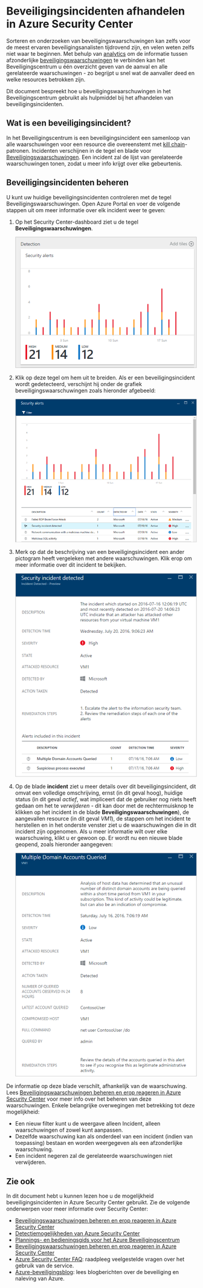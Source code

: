 <properties
   pageTitle="Beveiligingsincidenten afhandelen in Azure Security Center | Microsoft Azure"
   description="Dit document bevat informatie over het gebruik van de mogelijkheden van Azure Security Center om beveiligingsincidenten af te handelen."
   services="security-center"
   documentationCenter="na"
   authors="YuriDio"
   manager="swadhwa"
   editor=""/>

<tags
   ms.service="security-center"
   ms.topic="hero-article"
   ms.devlang="na"
   ms.tgt_pltfrm="na"
   ms.workload="na"
   ms.date="08/03/2016"
   ms.author="yurid"/>


# Beveiligingsincidenten afhandelen in Azure Security Center 
Sorteren en onderzoeken van beveiligingswaarschuwingen kan zelfs voor de meest ervaren beveiligingsanalisten tijdrovend zijn, en velen weten zelfs niet waar te beginnen. Met behulp van [analytics](security-center-detection-capabilities.md) om de informatie tussen afzonderlijke [beveiligingswaarschuwingen](security-center-managing-and-responding-alerts.md) te verbinden kan het Beveiligingscentrum u één overzicht geven van de aanval en alle gerelateerde waarschuwingen - zo begrijpt u snel wat de aanvaller deed en welke resources betrokken zijn.

Dit document bespreekt hoe u beveiligingswaarschuwingen in het Beveiligingscentrum gebruikt als hulpmiddel bij het afhandelen van beveiligingsincidenten.


## Wat is een beveiligingsincident?

In het Beveiligingscentrum is een beveiligingsincident een samenloop van alle waarschuwingen voor een resource die overeenstemt met [kill chain](https://blogs.technet.microsoft.com/office365security/addressing-your-cxos-top-five-cloud-security-concerns/)-patronen. Incidenten verschijnen in de tegel en blade voor [Beveiligingswaarschuwingen](security-center-managing-and-responding-alerts.md). Een incident zal de lijst van gerelateerde waarschuwingen tonen, zodat u meer info krijgt over elke gebeurtenis.

## Beveiligingsincidenten beheren

U kunt uw huidige beveiligingsincidenten controleren met de tegel Beveiligingswaarschuwingen. Open Azure Portal en voer de volgende stappen uit om meer informatie over elk incident weer te geven:

1. Op het Security Center-dashboard ziet u de tegel **Beveiligingswaarschuwingen**.

    ![De tegel Beveiligingswaarschuwingen in Security Center](./media/security-center-incident/security-center-incident-fig1.png)

2.  Klik op deze tegel om hem uit te breiden. Als er een beveiligingsincident wordt gedetecteerd, verschijnt hij onder de grafiek beveiligingswaarschuwingen zoals hieronder afgebeeld:

    ![Beveiligingsincident](./media/security-center-incident/security-center-incident-fig2.png)

3.  Merk op dat de beschrijving van een beveiligingsincident een ander pictogram heeft vergeleken met andere waarschuwingen. Klik erop om meer informatie over dit incident te bekijken.

    ![Beveiligingsincident](./media/security-center-incident/security-center-incident-fig3.png)

4.  Op de blade **incident** ziet u meer details over dit beveiligingsincident, dit omvat een volledige omschrijving, ernst (in dit geval hoog), huidige status (in dit geval *actief*, wat impliceert dat de gebruiker nog niets heeft gedaan om het te *verwijderen* - dit kan door met de rechtermuisknop te klikken op het incident in de blade **Beveiligingswaarschuwingen**), de aangevallen resource (in dit geval *VM1*), de stappen om het incident te herstellen en in het onderste venster ziet u de waarschuwingen die in dit incident zijn opgenomen. Als u meer informatie wilt over elke waarschuwing, klikt u er gewoon op. Er wordt nu een nieuwe blade geopend, zoals hieronder aangegeven:

    ![Beveiligingsincident](./media/security-center-incident/security-center-incident-fig4.png)

De informatie op deze blade verschilt, afhankelijk van de waarschuwing. Lees [Beveiligingswaarschuwingen beheren en erop reageren in Azure Security Center](security-center-managing-and-responding-alerts.md) voor meer info over het beheren van deze waarschuwingen. Enkele belangrijke overwegingen met betrekking tot deze mogelijkheid:

- Een nieuw filter kunt u de weergave alleen Incident, alleen waarschuwingen of zowel kunt aanpassen. 
- Dezelfde waarschuwing kan als onderdeel van een incident (indien van toepassing) bestaan en worden weergegeven als een afzonderlijke waarschuwing. 
- Een incident negeren zal de gerelateerde waarschuwingen niet verwijderen.

## Zie ook

In dit document hebt u kunnen lezen hoe u de mogelijkheid beveiligingsincidenten in Azure Security Center gebruikt. Zie de volgende onderwerpen voor meer informatie over Security Center:

- [Beveiligingswaarschuwingen beheren en erop reageren in Azure Security Center](security-center-managing-and-responding-alerts.md)
- [Detectiemogelijkheden van Azure Security Center](security-center-detection-capabilities.md)
- [Plannings- en bedieningsgids voor het Azure Beveiligingscentrum](security-center-planning-and-operations-guide.md)
- [Beveiligingswaarschuwingen beheren en erop reageren in Azure Security Center](security-center-managing-and-responding-alerts.md)
- [Azure Security Center FAQ](security-center-faq.md): raadpleeg veelgestelde vragen over het gebruik van de service.
- [Azure-beveiligingsblog](http://blogs.msdn.com/b/azuresecurity/): lees blogberichten over de beveiliging en naleving van Azure.



<!--HONumber=Sep16_HO3-->


